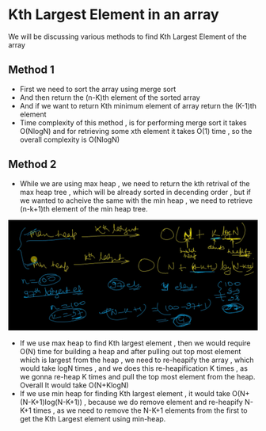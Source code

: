 # Kth Largest Element in an array

We will be discussing various methods to find Kth Largest Element of the array

## Method 1

* First we need to sort the array using merge sort
* And then return the (n-K)th element of the sorted array
* And if we want to return Kth minimum element of array return the (K-1)th element
* Time complexity of this method , is for performing merge sort it takes O(NlogN) and for retrieving some xth element it takes O(1) time , so the overall complexity is O(NlogN)

## Method 2

* While we are using max heap , we need to return the kth retrival of the max heap tree , which will be already sorted in decending order , but if we wanted to acheive the same with the min heap , we need to retrieve (n-k+1)th element of the min heap tree.

![TimeComplexity Analysis while using Heaps](./Common_Images/img_1.png "TimeComplexity Analysis while using Heaps")

* If we use max heap to find Kth largest element , then we would require O(N) time for building a heap and after pulling out top most element which is largest from the heap , we need to re-heapify the array , which would take logN times , and we does this re-heapification K times , as we gonna re-heap K times and pull the top most element from the heap. Overall It would take O(N+KlogN)
* If we use min heap for finding Kth largest element , it would take O(N+(N-K+1)log(N-K+1)) , because we do remove element and re-heapify N-K+1 times , as we need to remove the N-K+1 elements from the first to get the Kth Largest element using min-heap.
